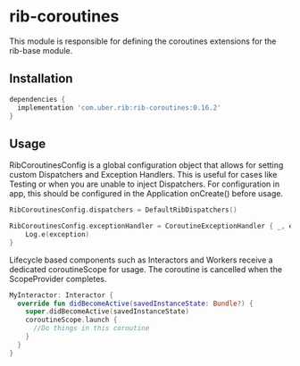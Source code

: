 # rib-coroutines

This module is responsible for defining the coroutines extensions for the rib-base module.

## Installation
```gradle
dependencies {
  implementation 'com.uber.rib:rib-coroutines:0.16.2'
}
```

## Usage

RibCoroutinesConfig is a global configuration object that allows for setting custom Dispatchers and Exception Handlers. This is useful for cases like Testing or when you are unable to inject Dispatchers.
For configuration in app, this should be configured in the Application onCreate() before usage.

```kotlin
RibCoroutinesConfig.dispatchers = DefaultRibDispatchers()

RibCoroutinesConfig.exceptionHandler = CoroutineExceptionHandler { _, exception ->
    Log.e(exception)
}
```


Lifecycle based components such as Interactors and Workers receive a dedicated coroutineScope for usage. The coroutine is cancelled when the ScopeProvider completes.

```kotlin
MyInteractor: Interactor {
  override fun didBecomeActive(savedInstanceState: Bundle?) {
    super.didBecomeActive(savedInstanceState)
    coroutineScope.launch {
      //Do things in this coroutine
    }
  }
}
```
